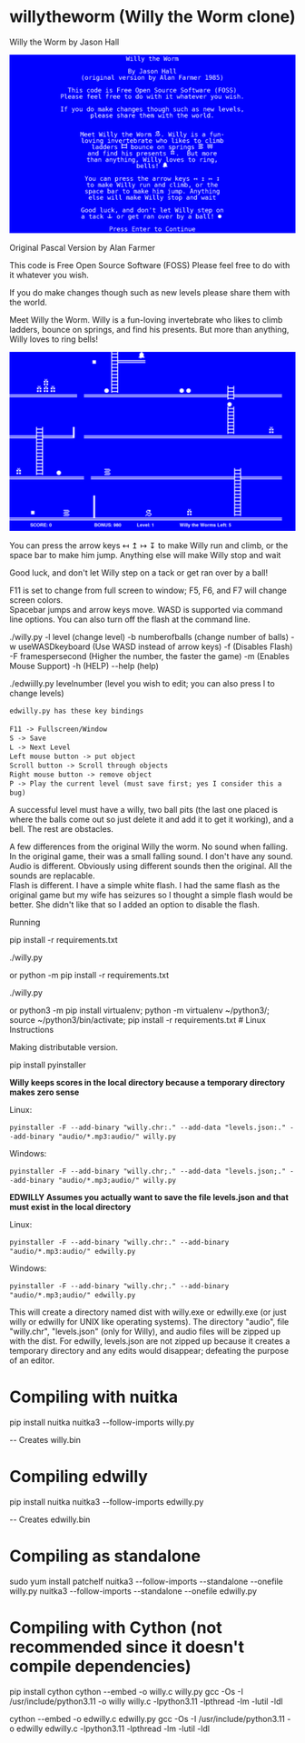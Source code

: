 # willytheworm  (Willy the Worm clone)

Willy the Worm
by Jason Hall

![Willy the worm](images/intro.png)

Original Pascal Version by Alan Farmer

This code is Free Open Source Software (FOSS)
Please feel free to do with it whatever you wish.

If you do make changes though such as new levels
please share them with the world.

Meet Willy the Worm. Willy is a fun-loving invertebrate who likes to climb ladders, bounce on springs,
and find his presents.  But more than anything, Willy loves to ring bells!

![Level 1](images/level1.png)

You can press the arrow keys ↤ ↥ ↦ ↧ to make Willy run and climb, or the space bar to make him jump. Anything
else will make Willy stop and wait

Good luck, and don't let Willy step on a tack or get ran over by a ball!



F11 is set to change from full screen to window; F5, F6, and F7 will change screen colors.  
Spacebar jumps and arrow keys move.  WASD is supported via command line options. 
You can also turn off the flash at the command line.  

./willy.py 
	-l level  (change level)
	-b numberofballs   (change number of balls)
	-w useWASDkeyboard  (Use WASD instead of arrow keys)
	-f (Disables Flash) 
	-F framespersecond (Higher the number, the faster the game) 
	-m (Enables Mouse Support) 
	-h (HELP) 
	--help (help)

./edwiilly.py levelnumber (level you wish to edit; you can also press l to change levels)

	edwilly.py has these key bindings
	
	F11 -> Fullscreen/Window
	S -> Save
	L -> Next Level
	Left mouse button -> put object
	Scroll button -> Scroll through objects
	Right mouse button -> remove object
	P -> Play the current level (must save first; yes I consider this a bug)
	
A successful level must have a willy, two ball pits (the last one placed is where the balls come out so just delete it and add it to get it working), and a bell.  The rest are obstacles.  



A few differences from the original Willy the worm.
	No sound when falling.  In the original game, their was a small falling sound.  I don't have any sound.
	Audio is different.  Obviously using different sounds then the original.  All the sounds are replacable.  
	Flash is different.  I have a simple white flash.  I had the same flash as the original game but my wife has seizures so I thought a simple flash would be better.  She didn't like that so I added an option to disable the flash.



Running

pip install -r requirements.txt

./willy.py


or python -m pip install -r requirements.txt

./willy.py


or python3 -m pip install virtualenv; python -m virtualenv ~/python3/; source ~/python3/bin/activate; pip install -r requirements.txt       # Linux Instructions


Making distributable version.

pip install pyinstaller


**Willy keeps scores in the local directory because a temporary directory makes zero sense**

Linux:

	pyinstaller -F --add-binary "willy.chr:." --add-data "levels.json:." --add-binary "audio/*.mp3:audio/" willy.py

Windows:

	pyinstaller -F --add-binary "willy.chr;." --add-data "levels.json;." --add-binary "audio/*.mp3;audio/" willy.py


**EDWILLY Assumes you actually want to save the file levels.json and that must exist in the local directory**

Linux:

	pyinstaller -F --add-binary "willy.chr:." --add-binary "audio/*.mp3:audio/" edwilly.py

Windows:

	pyinstaller -F --add-binary "willy.chr;." --add-binary "audio/*.mp3;audio/" edwilly.py

This will create a directory named dist with willy.exe or edwilly.exe (or just willy or edwilly for UNIX like operating systems).  The directory "audio", file "willy.chr", "levels.json" (only for Willy), and audio files will be zipped up with the dist.  For edwilly, levels.json are not zipped up because it creates a temporary directory and any edits would disappear; defeating the purpose of an editor.  

# Compiling with nuitka

pip install nuitka
nuitka3 --follow-imports willy.py

-- Creates willy.bin

# Compiling edwilly

pip install nuitka
nuitka3 --follow-imports edwilly.py

-- Creates edwilly.bin

# Compiling as standalone

sudo yum install patchelf
nuitka3 --follow-imports --standalone --onefile willy.py
nuitka3 --follow-imports --standalone --onefile edwilly.py



# Compiling with Cython (not recommended since it doesn't compile dependencies)

pip install cython
cython --embed -o willy.c willy.py
gcc -Os -I /usr/include/python3.11 -o willy willy.c -lpython3.11 -lpthread -lm -lutil -ldl

cython --embed -o edwilly.c edwilly.py
gcc -Os -I /usr/include/python3.11 -o edwilly edwilly.c -lpython3.11 -lpthread -lm -lutil -ldl
